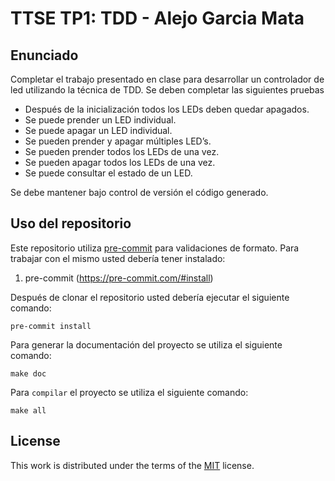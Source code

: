 # TTSE TP1: TDD - Alejo Garcia Mata

## Enunciado

Completar el trabajo presentado en clase para desarrollar un controlador de led utilizando la
técnica de TDD. Se deben completar las siguientes pruebas

 - Después de la inicialización todos los LEDs deben quedar apagados.
 - Se puede prender un LED individual.
 - Se puede apagar un LED individual.
 - Se pueden prender y apagar múltiples LED’s.
 - Se pueden prender todos los LEDs de una vez.
 - Se pueden apagar todos los LEDs de una vez.
 - Se puede consultar el estado de un LED.

Se debe mantener bajo control de versión el código generado.

## Uso del repositorio

Este repositorio utiliza [pre-commit](https://pre-commit.com) para validaciones de formato. Para trabajar con el mismo usted debería tener instalado:

1. pre-commit (https://pre-commit.com/#install)

Después de clonar el repositorio usted debería ejecutar el siguiente comando:

```
pre-commit install
```

Para generar la documentación del proyecto se utiliza el siguiente comando:

```
make doc

```
Para `compilar` el proyecto se utiliza el siguiente comando:

```
make all
```

## License

This work is distributed under the terms of the [MIT](https://spdx.org/licenses/MIT.html) license.

